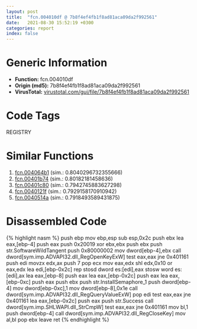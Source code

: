 ```yaml
---
layout: post
title:  "fcn.004010df @ 7b8f4ef4fb1f8ad81aca09da2f992561"
date:   2021-08-30 15:52:19 +0300
categories: report
index: false
---
```


# Generic Information
- **Function:** fcn.004010df
- **Origin (md5):** 7b8f4ef4fb1f8ad81aca09da2f992561
- **VirusTotal:** [virustotal.com/gui/file/7b8f4ef4fb1f8ad81aca09da2f992561][virustotal_ref]

# Code Tags
<span class="tag" id="REGISTRY">REGISTRY</span>


# Similar Functions

1. [fcn.004064b1][similar_1_ref] (sim.: 0.8040296732355666)
2. [fcn.00401b74][similar_2_ref] (sim.: 0.80182181458636)
3. [fcn.00401c80][similar_3_ref] (sim.: 0.7942745883627298)
4. [fcn.0040121f][similar_4_ref] (sim.: 0.7929158170910942)
5. [fcn.0040514a][similar_5_ref] (sim.: 0.7918493589431875)


# Disassembled Code

{% highlight nasm %}
push ebp
mov ebp,esp
sub esp,0x2c
push ebx
lea eax,[ebp-4]
push eax
push 0x20019
xor ebx,ebx
push ebx
push str.SoftwareWildTangent
push 0x80000002
mov dword[ebp-4],ebx
call dword[sym.imp.ADVAPI32.dll_RegOpenKeyExW]
test eax,eax
jne 0x401161
push edi
movzx edx,ax
push 7
pop ecx
mov eax,edx
shl edx,0x10
or eax,edx
lea edi,[ebp-0x2c]
rep stosd dword es:[edi],eax
stosw word es:[edi],ax
lea eax,[ebp-8]
push eax
lea eax,[ebp-0x2c]
push eax
lea eax,[ebp-0xc]
push eax
push ebx
push str.InstallSemaphore_1
push dword[ebp-4]
mov dword[ebp-0xc],1
mov dword[ebp-8],0x1e
call dword[sym.imp.ADVAPI32.dll_RegQueryValueExW]
pop edi
test eax,eax
jne 0x401161
lea eax,[ebp-0x2c]
push eax
push str.Success
call dword[sym.imp.SHLWAPI.dll_StrCmpW]
test eax,eax
jne 0x401161
mov bl,1
push dword[ebp-4]
call dword[sym.imp.ADVAPI32.dll_RegCloseKey]
mov al,bl
pop ebx
leave 
ret 
{% endhighlight %}


[similar_1_ref]: /report/fcn.004064b1@319cf4affa41f752783e62f81908d682
[similar_2_ref]: /report/fcn.00401b74@73677cb40830e94fbfb5483ff33e40b9
[similar_3_ref]: /report/fcn.00401c80@1123b7aa5760238fe93045e585b8234c
[similar_4_ref]: /report/fcn.0040121f@1123b7aa5760238fe93045e585b8234c
[similar_5_ref]: /report/fcn.0040514a@73677cb40830e94fbfb5483ff33e40b9
[virustotal_ref]: https://www.virustotal.com/gui/file/7b8f4ef4fb1f8ad81aca09da2f992561